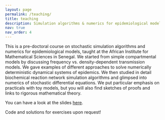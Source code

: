```yaml
---
layout: page
permalink: /teaching/
title: teaching
description: Simulation algorithms & numerics for epidemiological models
nav: true
nav_order: 4
---
```


This is a pre-doctoral course on stochastic simulation algorithms and numerics for epidemiological models, taught at the African Institute for Mathematical Sciences in Senegal. We started from simple compartmental models by discussing frequency vs. density-dependent transmission models. We gave examples of different approaches to solve numerically deterministic dynamical systems of epidemics. We then studied in detail biochemical reaction network simulation algorithms and glimpsed into numerics of stochastic differential equations. We put particular emphasis on practicals with toy models, but you will also find sketches of proofs and links to rigorous mathematical theory.

You can have a look at the slides <a href="file:///assets/pdf/resume_cselinger.pdf">here</a>.

Code and solutions for exercises upon request!
